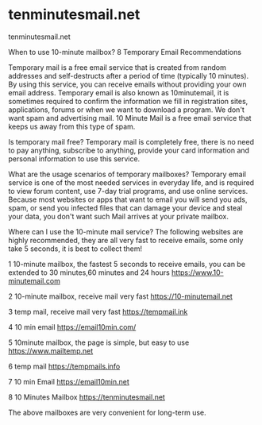 # tenminutesmail.net
tenminutesmail.net

When to use 10-minute mailbox? 8 Temporary Email Recommendations

Temporary mail is a free email service that is created from random addresses and self-destructs after a period of time (typically 10 minutes). By using this service, you can receive emails without providing your own email address. Temporary email is also known as 10minutemail, it is sometimes required to confirm the information we fill in registration sites, applications, forums or when we want to download a program. We don't want spam and advertising mail. 10 Minute Mail is a free email service that keeps us away from this type of spam.

Is temporary mail free?
Temporary mail is completely free, there is no need to pay anything, subscribe to anything, provide your card information and personal information to use this service.

What are the usage scenarios of temporary mailboxes?
Temporary email service is one of the most needed services in everyday life, and is required to view forum content, use 7-day trial programs, and use online services. Because most websites or apps that want to email you will send you ads, spam, or send you infected files that can damage your device and steal your data, you don't want such Mail arrives at your private mailbox.

Where can I use the 10-minute mail service?
The following websites are highly recommended, they are all very fast to receive emails, some only take 5 seconds, it is best to collect them!


1 10-minute mailbox, the fastest 5 seconds to receive emails, you can be extended to 30 minutes,60 minutes and 24 hours https://www.10-minutemail.com

2 10-minute mailbox, receive mail very fast https://10-minutemail.net

3 temp mail, receive mail very fast https://tempmail.ink

4 10 min email https://email10min.com/

5 10minute mailbox, the page is simple, but easy to use https://www.mailtemp.net

6 temp mail https://tempmails.info

7 10 min Email https://email10min.net

8 10 Minutes Mailbox https://tenminutesmail.net

The above mailboxes are very convenient for long-term use.
